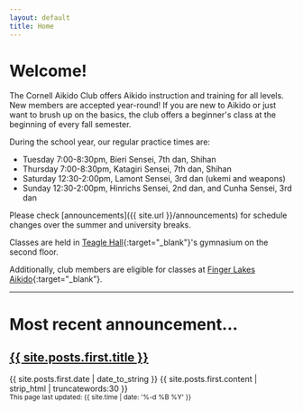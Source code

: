 ```yaml
---
layout: default
title: Home
---
```


<!--
# Welcome
Due to the coronavirus, we're currently not having any in-person training. This may change later in the semester.

We are having some zoom classes to introduce people to training - doing things that are possible solo, in the spaces that people have at home. Feel free to email us about connecting for these sessions.
-->

# Welcome!
The Cornell Aikido Club offers Aikido instruction and training for all levels.
New members are accepted year-round! If you are new to Aikido or just want to
brush up on the basics, the club offers a beginner's class at the beginning of
every fall semester.

During the school year, our regular practice times are:

<!--
| Tuesday 	| Thursday 	| Saturday 	| Sunday 	|
|:---:	|:---:	|:---:	|:---:	|
| 7-8:30pm 	| 7-8:30pm 	| 12:30-2pm 	| 12:30-2pm 	|
| Bieri Sensei<br>7th dan, Shihan 	| Katagiri Sensei<br>7th dan, Shihan 	| Lamont Sensei<br>3rd dan<br>(ukemi and weapons) 	| Hinrichs Sensei<br>2nd dan,<br>Cunha Sensei<br>3rd dan 	|
-->

- Tuesday 7:00-8:30pm, Bieri Sensei, 7th dan, Shihan
- Thursday 7:00-8:30pm, Katagiri Sensei, 7th dan, Shihan
- Saturday 12:30-2:00pm, Lamont Sensei, 3rd dan (ukemi and weapons)
- Sunday 12:30-2:00pm, Hinrichs Sensei, 2nd dan, and Cunha Sensei, 3rd dan

Please check [announcements]({{ site.url }}/announcements) for schedule changes over the summer and university breaks.

Classes are held in [Teagle Hall](https://www.cornell.edu/about/maps/?loc=Teagle%20Hall){:target="_blank"}'s
gymnasium on the second floor.

<!--
Please arrive 5 minutes early to help set up the
room and warm up. If you arrive even earlier and see the gymnastics team is
still using the gymnasium, please wait outside for them to finish.


Additionally, club members are eligible for classes at [Finger Lakes
Aikido](http://www.fingerlakesaikido.com/){:target="_blank”}, free of charge.
-->

Additionally, club members are eligible for classes at [Finger Lakes
Aikido](http://www.fingerlakesaikido.com/){:target="_blank”}.

---

# Most recent announcement…
  <h2 class="post-title">
    <a href="{{ site.posts.first.url }}">{{ site.posts.first.title }}</a>
  </h2>
  <span class="post-date">{{ site.posts.first.date | date_to_string }}</span>
  {{ site.posts.first.content | strip_html | truncatewords:30 }}


<br/>
<small>
This page last updated: {{ site.time | date: '%-d %B %Y' }}
</small>
